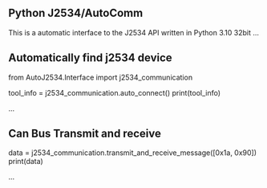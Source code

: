 ## Python J2534/AutoComm
This is a automatic interface to the J2534 API written in Python 3.10  32bit
...

## Automatically find j2534 device

from AutoJ2534.Interface import j2534_communication

tool_info = j2534_communication.auto_connect()
print(tool_info)

...


## Can Bus Transmit and receive

data = j2534_communication.transmit_and_receive_message([0x1a, 0x90])
print(data)

...


